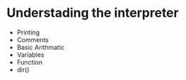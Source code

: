 # Understading the interpreter
   * Printing
   * Comments
   * Basic Arithmatic
   * Variables
   * Function
   * dir()
